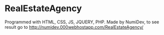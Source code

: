 # RealEstateAgency
Programmed with HTML, CSS, JS, JQUERY, PHP.
Made by NumiDev, to see result go to http://numidev.000webhostapp.com/RealEstateAgency/

